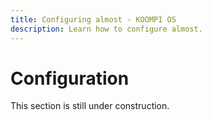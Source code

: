 ```yaml
---
title: Configuring almost - KOOMPI OS
description: Learn how to configure almost.
---
```


# Configuration

This section is still under construction.
